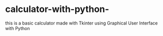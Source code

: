 # calculator-with-python-
this is a basic calculator made with Tkinter using Graphical User Interface with Python
